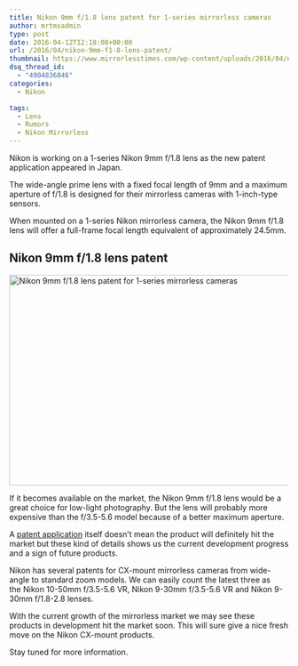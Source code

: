 ```yaml
---
title: Nikon 9mm f/1.8 lens patent for 1-series mirrorless cameras
author: mrtmsadmin
type: post
date: 2016-04-12T12:18:08+00:00
url: /2016/04/nikon-9mm-f1-8-lens-patent/
thumbnail: https://www.mirrorlesstimes.com/wp-content/uploads/2016/04/nikon-9mm-f1-8-lens-patent.jpg
dsq_thread_id:
  - "4904836846"
categories:
  - Nikon

tags:
  - Lens
  - Rumors
  - Nikon Mirrorless
---
```

Nikon is working on a 1-series Nikon 9mm f/1.8 lens as the new patent application appeared in Japan.

The wide-angle prime lens with a fixed focal length of 9mm and a maximum aperture of f/1.8 is designed for their mirrorless cameras with 1-inch-type sensors.

When mounted on a 1-series Nikon mirrorless camera, the Nikon 9mm f/1.8 lens will offer a full-frame focal length equivalent of approximately 24.5mm.<!--more-->

## Nikon 9mm f/1.8 lens patent

<img class="alignnone wp-image-81 size-full" title="Nikon 9mm f/1.8 lens patent for 1-series mirrorless cameras" src="https://i0.wp.com/www.mirrorlesstimes.com/wp-content/uploads/2016/04/nikon-9mm-f1-8-lens-patent.jpg?resize=600%2C379&#038;ssl=1" alt="Nikon 9mm f/1.8 lens patent for 1-series mirrorless cameras" width="600" height="379" srcset="https://i0.wp.com/www.mirrorlesstimes.com/wp-content/uploads/2016/04/nikon-9mm-f1-8-lens-patent.jpg?w=649&ssl=1 649w, https://i0.wp.com/www.mirrorlesstimes.com/wp-content/uploads/2016/04/nikon-9mm-f1-8-lens-patent.jpg?resize=300%2C190&ssl=1 300w" sizes="(max-width: 600px) 100vw, 600px" data-recalc-dims="1" /> 

If it becomes available on the market, the Nikon 9mm f/1.8 lens would be a great choice for low-light photography. But the lens will probably more expensive than the f/3.5-5.6 model because of a better maximum aperture.

A <a href="http://egami.blog.so-net.ne.jp" target="_blank">patent application</a> itself doesn’t mean the product will definitely hit the market but these kind of details shows us the current development progress and a sign of future products.

Nikon has several patents for CX-mount mirrorless cameras from wide-angle to standard zoom models. We can easily count the latest three as the Nikon 10-50mm f/3.5-5.6 VR, Nikon 9-30mm f/3.5-5.6 VR and Nikon 9-30mm f/1.8-2.8 lenses.

With the current growth of the mirrorless market we may see these products in development hit the market soon. This will sure give a nice fresh move on the Nikon CX-mount products.

Stay tuned for more information.
